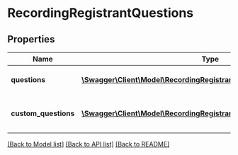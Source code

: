 # RecordingRegistrantQuestions

## Properties
Name | Type | Description | Notes
------------ | ------------- | ------------- | -------------
**questions** | [**\Swagger\Client\Model\RecordingRegistrantQuestionsQuestions[]**](RecordingRegistrantQuestionsQuestions.md) | Array of Registrant Questions | [optional] 
**custom_questions** | [**\Swagger\Client\Model\RecordingRegistrantQuestionsCustomQuestions[]**](RecordingRegistrantQuestionsCustomQuestions.md) | Array of Registrant Custom Questions | [optional] 

[[Back to Model list]](../README.md#documentation-for-models) [[Back to API list]](../README.md#documentation-for-api-endpoints) [[Back to README]](../README.md)


